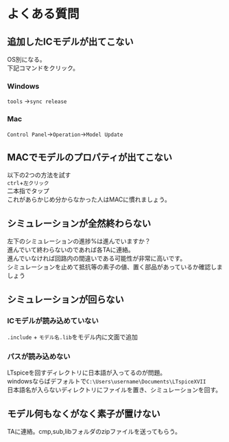 # よくある質問

## 追加したICモデルが出てこない
OS別になる。  
下記コマンドをクリック。  
### Windows
`tools` →`sync release`
### Mac
`Control Panel`→`Operation`→`Model Update`
## MACでモデルのプロパティが出てこない
以下の2つの方法を試す  
`ctrl`+`左クリック`  
二本指でタップ  
これがあらかじめ分からなかった人はMACに慣れましょう。  
## シミュレーションが全然終わらない
左下のシミュレーションの進捗%は進んでいますか？  
進んでいて終わらないのであれば各TAに連絡。  
進んでいなければ回路内の間違いである可能性が非常に高いです。   
シミュレーションを止めて抵抗等の素子の値、置く部品があっているか確認しましょう
## シミュレーションが回らない  
### ICモデルが読み込めていない
`.include` + `モデル名.lib`をモデル内に文面で追加
### パスが読み込めない
LTspiceを回すディレクトリに日本語が入ってるのが問題。    
windowsならばデフォルトで`C:\Users\username\Documents\LTspiceXVII`   
日本語名が入らないディレクトリにファイルを置き、シミュレーションを回す。
##  モデル何もなくがなく素子が置けない
TAに連絡。cmp,sub,libフォルダのzipファイルを送ってもらう。
